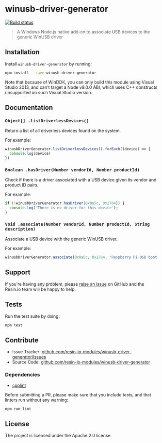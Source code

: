 winusb-driver-generator
=======================

[![Build status](https://ci.appveyor.com/api/projects/status/p40c1bxpgwmw3dc1/branch/master?svg=true)](https://ci.appveyor.com/project/resin-io/winusb-driver-generator/branch/master)

> A Windows Node.js native add-on to associate USB devices to the generic
> WinUSB driver

Installation
------------

Install `winusb-driver-generator` by running:

```sh
npm install --save winusb-driver-generator
```

Note that because of WinDDK, you can only build this module using Visual Studio
2013, and can't target a Node v9.0.0 ABI, which uses C++ constructs unsupported
on such Visual Studio version.

Documentation
-------------

### `Object[] .listDriverlessDevices()`

Return a list of all driverless devices found on the system.

For example:

```js
winusbDriverGenerator.listDriverlessDevices().forEach((device) => {
  console.log(device)
})
```

### `Boolean .hasDriver(Number vendorId, Number productId)`

Check if there is a driver associated with a USB device given its vendor and
product ID pairs.

For example:

```js
if (!winusbDriverGenerator.hasDriver(0x0a5c, 0x2764)) {
  console.log('There is no driver for this device');
}
```

### `Void .associate(Number vendorId, Number productId, String description)`

Associate a USB device with the generic WinUSB driver.

For example:

```js
winusbDriverGenerator.associate(0x0a5c, 0x2764, 'Raspberry Pi USB boot');
```

Support
-------

If you're having any problem, please [raise an issue][newissue] on GitHub and
the Resin.io team will be happy to help.

Tests
-----

Run the test suite by doing:

```sh
npm test
```

Contribute
----------

- Issue Tracker: [github.com/resin-io-modules/winusb-driver-generator/issues][issues]
- Source Code: [github.com/resin-io-modules/winusb-driver-generator][source]

### Dependencies

- [cpplint][cpplint]

Before submitting a PR, please make sure that you include tests, and that
linters run without any warning:

```sh
npm run lint
```

License
-------

The project is licensed under the Apache 2.0 license.

[issues]: https://github.com/resin-io-modules/winusb-driver-generator/issues
[newissue]: https://github.com/resin-io-modules/winusb-driver-generator/issues/new
[source]: https://github.com/resin-io-modules/winusb-driver-generator
[cpplint]: https://github.com/cpplint/cpplint
